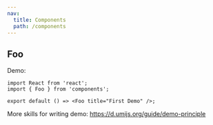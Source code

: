 ```yaml
---
nav:
  title: Components
  path: /components
---
```


## Foo

Demo:

```tsx
import React from 'react';
import { Foo } from 'components';

export default () => <Foo title="First Demo" />;
```

More skills for writing demo: https://d.umijs.org/guide/demo-principle
